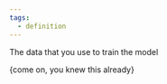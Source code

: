 ```yaml
---
tags:
  - definition
---
```


The data that you use to train the model

{come on, you knew this already}